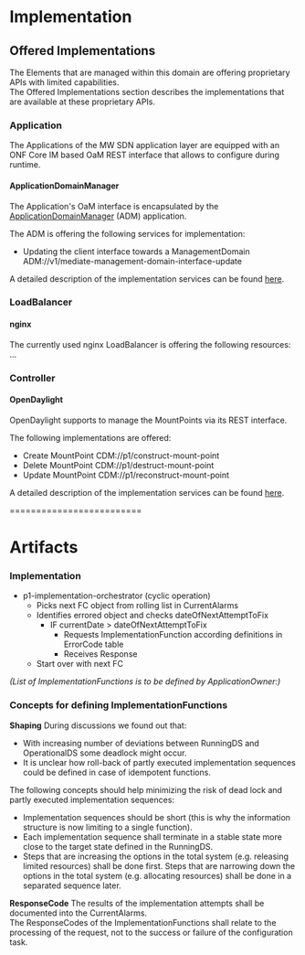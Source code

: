 
# Implementation  

## Offered Implementations  

The Elements that are managed within this domain are offering proprietary APIs with limited capabilities.  
The Offered Implementations section describes the implementations that are available at these proprietary APIs.  

### Application  

The Applications of the MW SDN application layer are equipped with an ONF Core IM based OaM REST interface that allows to configure during runtime.  

#### ApplicationDomainManager
The Application's OaM interface is encapsulated by the [ApplicationDomainManager](https://github.com/openBackhaul/ApplicationDomainManager) (ADM) application.  

The ADM is offering the following services for implementation:  
- Updating the client interface towards a ManagementDomain  
  ADM://v1/mediate-management-domain-interface-update

A detailed description of the implementation services can be found [here](../../Elements/ADM/adm.yaml). 

### LoadBalancer  

#### nginx
The currently used nginx LoadBalancer is offering the following resources:  
...  

### Controller  

#### OpenDaylight  
OpenDaylight supports to manage the MountPoints via its REST interface.  

The following implementations are offered:  
- Create MountPoint
  CDM://p1/construct-mount-point
- Delete MountPoint
  CDM://p1/destruct-mount-point
- Update MountPoint
  CDM://p1/reconstruct-mount-point

A detailed description of the implementation services can be found [here](../../Elements/OpenDaylight/OpenDaylight.yaml).  



=========================

# Artifacts

### Implementation  
- p1-implementation-orchestrator (cyclic operation)  
  - Picks next FC object from rolling list in CurrentAlarms  
  - Identifies errored object and checks dateOfNextAttemptToFix  
    - IF currentDate > dateOfNextAttemptToFix  
      - Requests ImplementationFunction according definitions in ErrorCode table  
      - Receives Response  
  - Start over with next FC  

_(List of ImplementationFunctions is to be defined by ApplicationOwner:)_  



### Concepts for defining ImplementationFunctions  
**Shaping**
During discussions we found out that:  
- With increasing number of deviations between RunningDS and OperationalDS some deadlock might occur.  
- It is unclear how roll-back of partly executed implementation sequences could be defined in case of idempotent functions.  

The following concepts should help minimizing the risk of dead lock and partly executed implementation sequences:  
- Implementation sequences should be short (this is why the information structure is now limiting to a single function).  
- Each implementation sequence shall terminate in a stable state more close to the target state defined in the RunningDS.  
- Steps that are increasing the options in the total system (e.g. releasing limited resources) shall be done first. Steps that are narrowing down the options in the total system (e.g. allocating resources) shall be done in a separated sequence later.  

**ResponseCode**
The results of the implementation attempts shall be documented into the CurrentAlarms.  
The ResponseCodes of the ImplementationFunctions shall relate to the processing of the request, not to the success or failure of the configuration task.  
